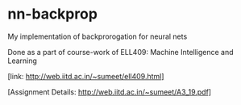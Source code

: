 # nn-backprop
My implementation of backprorogation for neural nets

Done as a part of course-work of ELL409: Machine Intelligence and Learning 

[link: http://web.iitd.ac.in/~sumeet/ell409.html]

[Assignment Details: http://web.iitd.ac.in/~sumeet/A3_19.pdf]
